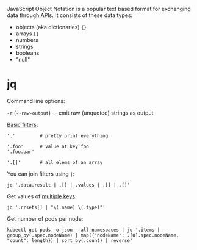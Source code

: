 JavaScript Object Notation is a popular text based format for exchanging data through APIs. It consists of these data types:

* objects (aka dictionaries) `{}`
* arrays `[]`
* numbers
* strings
* booleans
* "null"

# jq

Command line options:

`-r` (`--raw-output`) -- emit raw (unquoted) strings as output

[Basic filters](https://stedolan.github.io/jq/manual/#Basicfilters):

```
'.'         # pretty print everything

'.foo'      # value at key foo
'.foo.bar'

'.[]'       # all elems of an array
```

You can join filters using `|`:

```
jq '.data.result | .[] | .values | .[] | .[]'
```

Get values of [multiple keys](https://stackoverflow.com/questions/28164849/using-jq-to-parse-and-display-multiple-fields-in-a-json-serially):

```
jq '.rrsets[] | "\(.name) \(.type)"'
```

Get number of pods per node:

```
kubectl get pods -o json --all-namespaces | jq '.items | group_by(.spec.nodeName) | map({"nodeName": .[0].spec.nodeName, "count": length}) | sort_by(.count) | reverse'
```
